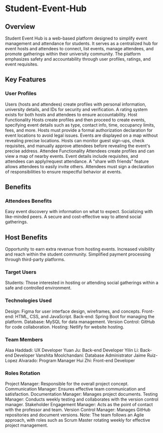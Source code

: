 # Student-Event-Hub

## Overview
Student Event Hub is a web-based platform designed to simplify event management and attendance for students. It serves as a centralized hub for event hosts and attendees to connect, list events, manage attendees, and promote gatherings within their university community. The platform emphasizes safety and accountability through user profiles, ratings, and event requisites.

## Key Features
### User Profiles
Users (hosts and attendees) create profiles with personal information, university details, and IDs for security and verification.
A rating system exists for both hosts and attendees to ensure accountability.
Host Functionality
Hosts create profiles and then proceed to create events, specifying event details such as type, contact info, time, occupancy limits, fees, and more.
Hosts must provide a formal authorization declaration for event locations to avoid legal issues.
Events are displayed on a map without revealing precise locations.
Hosts can monitor guest sign-ups, check requisites, and manually approve attendees before revealing the event's precise address.
Attendee Functionality
Attendees create profiles and can view a map of nearby events.
Event details include requisites, and attendees can apply/request attendance.
A "share with friends" feature allows attendees to easily invite others.
Attendees must sign a declaration of responsibilities to ensure respectful behavior at events.
## Benefits
### Attendees Benefits
Easy event discovery with information on what to expect.
Socializing with like-minded peers.
A secure and cost-effective way to attend social gatherings.
## Host Benefits
Opportunity to earn extra revenue from hosting events.
Increased visibility and reach within the student community.
Simplified payment processing through third-party platforms.
### Target Users
Students: Those interested in hosting or attending social gatherings within a safe and controlled environment.
### Technologies Used
Design: Figma for user interface design, wireframes, and concepts.
Front-end: HTML, CSS, and JavaScript.
Back-end: Spring Boot for managing the platform.
Database: MySQL for data management.
Version Control: GitHub for code collaboration.
Hosting: Netlify for website hosting.
### Team Members
Alaa Haddadi: UX Developer
Yuan Ju: Back-end Developer
Yilin Li: Back-end Developer
Vanshita Moolchandani: Database Administrator
Jaime Ruiz-Lopez Alvarado: Program Manager
Hui Zhi: Front-end Developer
### Roles Rotation
Project Manager: Responsible for the overall project concept.
Communication Manager: Ensures effective team communication and satisfaction.
Documentation Manager: Manages project documents.
Testing Manager: Conducts weekly testing and collaborates with the version control manager.
Stakeholder Engagement Manager: Acts as the point of contact with the professor and team.
Version Control Manager: Manages GitHub repositories and document versions.
Note: The team follows an Agile approach, with roles such as Scrum Master rotating weekly for effective project management.
